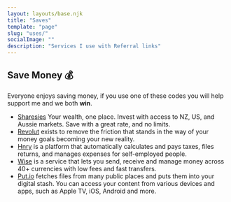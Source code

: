 ```yaml
---
layout: layouts/base.njk
title: "Saves"
template: "page"
slug: "uses/"
socialImage: ""
description: "Services I use with Referral links"
---
```


## Save Money 💰

Everyone enjoys saving money, if you use one of these codes you will help support me and we both **win**.

- [Sharesies](https://sharesies.com/r/RMS9XS) Your wealth, one place. Invest with access to NZ, US, and Aussie markets. Save with a great rate, and no limits.
- [Revolut](https://www.revolut.com/referral/?referral-code=andrewfh7r) exists to remove the friction that stands in the way of your money goals becoming your new reality.
- [Hnry](https://app.hnry.io/r/ANDREW154724) is a platform that automatically calculates and pays taxes, files returns, and manages expenses for self-employed people.
- [Wise](https://wise.com/invite/ihpc/andrejamesf1) is a service that lets you send, receive and manage money across 40+ currencies with low fees and fast transfers.
- [Put.io](https://put.io/hi-friend/ibmq003w2zi0o2kg54aw) fetches files from many public places and puts them into your digital stash. You can access your content from various devices and apps, such as Apple TV, iOS, Android and more.
